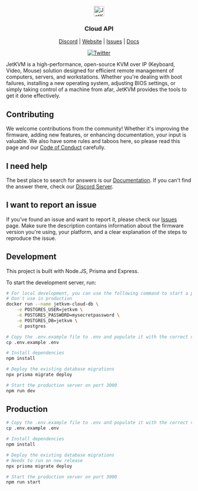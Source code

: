 <div align="center">
    <img alt="JetKVM logo" src="https://jetkvm.com/logo-blue.png" height="28">

### Cloud API

[Discord](https://jetkvm.com/discord) | [Website](https://jetkvm.com) | [Issues](https://github.com/jetkvm/cloud-api/issues) | [Docs](https://jetkvm.com/docs)

[![Twitter](https://img.shields.io/twitter/url/https/twitter.com/jetkvm.svg?style=social&label=Follow%20%40JetKVM)](https://twitter.com/jetkvm)

</div>

JetKVM is a high-performance, open-source KVM over IP (Keyboard, Video, Mouse) solution designed for efficient remote management of computers, servers, and workstations. Whether you're dealing with boot failures, installing a new operating system, adjusting BIOS settings, or simply taking control of a machine from afar, JetKVM provides the tools to get it done effectively.

## Contributing

We welcome contributions from the community! Whether it's improving the firmware, adding new features, or enhancing documentation, your input is valuable. We also have some rules and taboos here, so please read this page and our [Code of Conduct](/CODE_OF_CONDUCT.md) carefully.

## I need help

The best place to search for answers is our [Documentation](https://jetkvm.com/docs). If you can't find the answer there, check our [Discord Server](https://discord.gg/8MaAhua7NW).

## I want to report an issue

If you've found an issue and want to report it, please check our [Issues](https://github.com/jetkvm/cloud-api/issues) page. Make sure the description contains information about the firmware version you're using, your platform, and a clear explanation of the steps to reproduce the issue.

## Development

This project is built with Node.JS, Prisma and Express.

To start the development server, run:

```bash
# For local development, you can use the following command to start a postgres instanc
# Don't use in production
docker run --name jetkvm-cloud-db \
    -e POSTGRES_USER=jetkvm \
    -e POSTGRES_PASSWORD=mysecretpassword \
    -e POSTGRES_DB=jetkvm \
    -d postgres

# Copy the .env.example file to .env and populate it with the correct values
cp .env.example .env

# Install dependencies
npm install

# Deploy the existing database migrations
npx prisma migrate deploy

# Start the production server on port 3000
npm run dev
```

## Production

```bash
# Copy the .env.example file to .env and populate it with the correct values
cp .env.example .env

# Install dependencies
npm install

# Deploy the existing database migrations
# Needs to run on new release
npx prisma migrate deploy

# Start the production server on port 3000
npm run start
```
